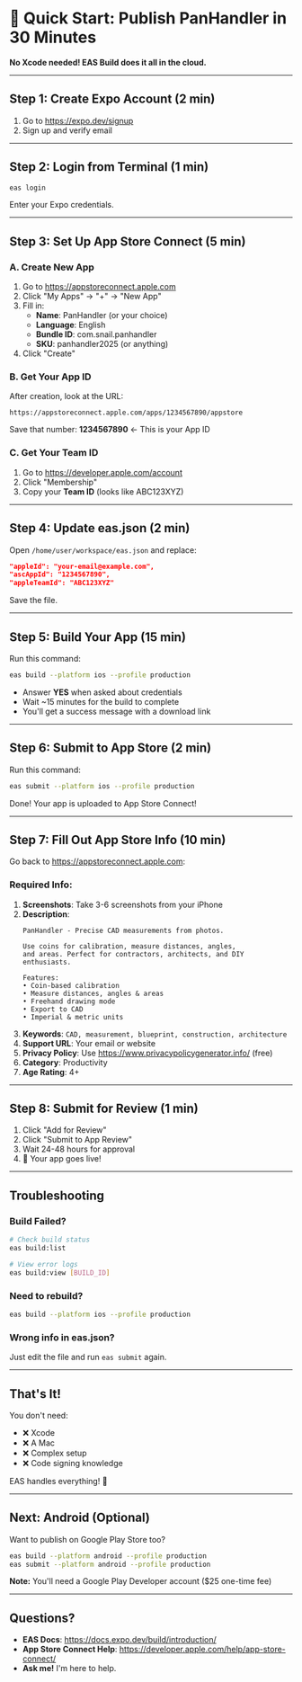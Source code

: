 # 🚀 Quick Start: Publish PanHandler in 30 Minutes

**No Xcode needed! EAS Build does it all in the cloud.**

---

## Step 1: Create Expo Account (2 min)
1. Go to https://expo.dev/signup
2. Sign up and verify email

---

## Step 2: Login from Terminal (1 min)
```bash
eas login
```
Enter your Expo credentials.

---

## Step 3: Set Up App Store Connect (5 min)

### A. Create New App
1. Go to https://appstoreconnect.apple.com
2. Click "My Apps" → "+" → "New App"
3. Fill in:
   - **Name**: PanHandler (or your choice)
   - **Language**: English
   - **Bundle ID**: com.snail.panhandler
   - **SKU**: panhandler2025 (or anything)
4. Click "Create"

### B. Get Your App ID
After creation, look at the URL:
```
https://appstoreconnect.apple.com/apps/1234567890/appstore
```
Save that number: **1234567890** ← This is your App ID

### C. Get Your Team ID
1. Go to https://developer.apple.com/account
2. Click "Membership"
3. Copy your **Team ID** (looks like ABC123XYZ)

---

## Step 4: Update eas.json (2 min)

Open `/home/user/workspace/eas.json` and replace:
```json
"appleId": "your-email@example.com",
"ascAppId": "1234567890",
"appleTeamId": "ABC123XYZ"
```

Save the file.

---

## Step 5: Build Your App (15 min)

Run this command:
```bash
eas build --platform ios --profile production
```

- Answer **YES** when asked about credentials
- Wait ~15 minutes for the build to complete
- You'll get a success message with a download link

---

## Step 6: Submit to App Store (2 min)

Run this command:
```bash
eas submit --platform ios --profile production
```

Done! Your app is uploaded to App Store Connect!

---

## Step 7: Fill Out App Store Info (10 min)

Go back to https://appstoreconnect.apple.com:

### Required Info:
1. **Screenshots**: Take 3-6 screenshots from your iPhone
2. **Description**: 
   ```
   PanHandler - Precise CAD measurements from photos. 
   
   Use coins for calibration, measure distances, angles, 
   and areas. Perfect for contractors, architects, and DIY enthusiasts.
   
   Features:
   • Coin-based calibration
   • Measure distances, angles & areas
   • Freehand drawing mode
   • Export to CAD
   • Imperial & metric units
   ```
3. **Keywords**: `CAD, measurement, blueprint, construction, architecture`
4. **Support URL**: Your email or website
5. **Privacy Policy**: Use https://www.privacypolicygenerator.info/ (free)
6. **Category**: Productivity
7. **Age Rating**: 4+

---

## Step 8: Submit for Review (1 min)

1. Click "Add for Review"
2. Click "Submit to App Review"
3. Wait 24-48 hours for approval
4. 🎉 Your app goes live!

---

## Troubleshooting

### Build Failed?
```bash
# Check build status
eas build:list

# View error logs
eas build:view [BUILD_ID]
```

### Need to rebuild?
```bash
eas build --platform ios --profile production
```

### Wrong info in eas.json?
Just edit the file and run `eas submit` again.

---

## That's It!

You don't need:
- ❌ Xcode
- ❌ A Mac
- ❌ Complex setup
- ❌ Code signing knowledge

EAS handles everything! 🎉

---

## Next: Android (Optional)

Want to publish on Google Play Store too?
```bash
eas build --platform android --profile production
eas submit --platform android --profile production
```

**Note:** You'll need a Google Play Developer account ($25 one-time fee)

---

## Questions?

- **EAS Docs**: https://docs.expo.dev/build/introduction/
- **App Store Connect Help**: https://developer.apple.com/help/app-store-connect/
- **Ask me!** I'm here to help.
